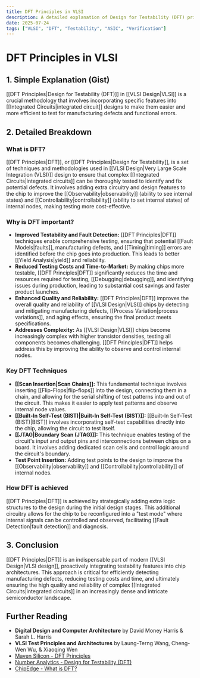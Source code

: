 ```yaml
---
title: DFT Principles in VLSI
description: A detailed explanation of Design for Testability (DFT) principles in VLSI, covering its importance, key techniques, and how it is achieved.
date: 2025-07-24
tags: ["VLSI", "DFT", "Testability", "ASIC", "Verification"]
---
```


# DFT Principles in VLSI

## 1. Simple Explanation (Gist)

[[DFT Principles|Design for Testability (DFT)]] in [[VLSI Design|VLSI]] is a crucial methodology that involves incorporating specific features into [[Integrated Circuits|integrated circuit]] designs to make them easier and more efficient to test for manufacturing defects and functional errors.

## 2. Detailed Breakdown

### What is DFT?

[[DFT Principles|DFT]], or [[DFT Principles|Design for Testability]], is a set of techniques and methodologies used in [[VLSI Design|Very Large Scale Integration (VLSI)]] design to ensure that complex [[Integrated Circuits|integrated circuits]] can be thoroughly tested to identify and fix potential defects. It involves adding extra circuitry and design features to the chip to improve the [[Observability|observability]] (ability to see internal states) and [[Controllability|controllability]] (ability to set internal states) of internal nodes, making testing more cost-effective.

### Why is DFT important?

*   **Improved Testability and Fault Detection:** [[DFT Principles|DFT]] techniques enable comprehensive testing, ensuring that potential [[Fault Models|faults]], manufacturing defects, and [[Timing|timing]] errors are identified before the chip goes into production. This leads to better [[Yield Analysis|yield]] and reliability.
*   **Reduced Testing Costs and Time-to-Market:** By making chips more testable, [[DFT Principles|DFT]] significantly reduces the time and resources required for testing, [[Debugging|debugging]], and identifying issues during production, leading to substantial cost savings and faster product launches.
*   **Enhanced Quality and Reliability:** [[DFT Principles|DFT]] improves the overall quality and reliability of [[VLSI Design|VLSI]] chips by detecting and mitigating manufacturing defects, [[Process Variation|process variations]], and aging effects, ensuring the final product meets specifications.
*   **Addresses Complexity:** As [[VLSI Design|VLSI]] chips become increasingly complex with higher transistor densities, testing all components becomes challenging. [[DFT Principles|DFT]] helps address this by improving the ability to observe and control internal nodes.

### Key DFT Techniques

*   **[[Scan Insertion|Scan Chains]]:** This fundamental technique involves inserting [[Flip-Flops|flip-flops]] into the design, connecting them in a chain, and allowing for the serial shifting of test patterns into and out of the circuit. This makes it easier to apply test patterns and observe internal node values.
*   **[[Built-In Self-Test (BIST)|Built-In Self-Test (BIST)]]:** [[Built-In Self-Test (BIST)|BIST]] involves incorporating self-test capabilities directly into the chip, allowing the circuit to test itself.
*   **[[JTAG|Boundary Scan (JTAG)]]:** This technique enables testing of the circuit's input and output pins and interconnections between chips on a board. It involves adding dedicated scan cells and control logic around the circuit's boundary.
*   **Test Point Insertion:** Adding test points to the design to improve the [[Observability|observability]] and [[Controllability|controllability]] of internal nodes.

### How DFT is achieved

[[DFT Principles|DFT]] is achieved by strategically adding extra logic structures to the design during the initial design stages. This additional circuitry allows for the chip to be reconfigured into a "test mode" where internal signals can be controlled and observed, facilitating [[Fault Detection|fault detection]] and diagnosis.

## 3. Conclusion

[[DFT Principles|DFT]] is an indispensable part of modern [[VLSI Design|VLSI design]], proactively integrating testability features into chip architectures. This approach is critical for efficiently detecting manufacturing defects, reducing testing costs and time, and ultimately ensuring the high quality and reliability of complex [[Integrated Circuits|integrated circuits]] in an increasingly dense and intricate semiconductor landscape.

## Further Reading

*   **Digital Design and Computer Architecture** by David Money Harris & Sarah L. Harris
*   **VLSI Test Principles and Architectures** by Laung-Terng Wang, Cheng-Wen Wu, & Xiaoqing Wen
*   [Maven Silicon - DFT Principles](https://maven-silicon.com/dft-principles/)
*   [Number Analytics - Design for Testability (DFT)](https://numberanalytics.com/blog/design-for-testability-dft/)
*   [ChipEdge - What is DFT?](https://chipedge.com/what-is-dft/)
